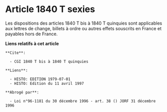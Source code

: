 # Article 1840 T sexies

Les dispositions des articles 1840 T bis à 1840 T quinquies sont applicables aux lettres de change, billets à ordre ou autres
effets souscrits en France et payables hors de France.

**Liens relatifs à cet article**

	**Cite**:

	  - CGI 1840 T bis à 1840 T quinquies

	**Liens**:

	  - HISTO: EDITION 1979-07-01
	  - HISTO: Edition du 11 avril 1997

	**Abrogé par**:

	  - Loi n°96-1181 du 30 décembre 1996 - art. 38 () JORF 31 décembre 1996
